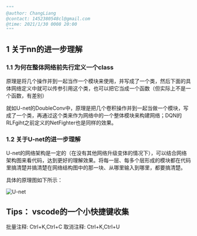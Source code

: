 ```python
"""
@author: ChangLiang
@contact: 1452380548cl@gmail.com
@time: 2021/1/30 0008 20:00
"""
```



## 1 关于nn的进一步理解

### 1.1 为何在整体网络前先行定义一个class

原理是将几个操作并到一起当作一个模块来使用，并写成了一个类，然后下面的具体网络定义中就可以传参引用这个类，也可以把它当成一个函数（但实际上不是一个函数，有差别）

就如U-net的DoubleConv中，原理是把几个卷积操作并到一起当做一个模块，写成了一个类，再通过这个类来作为网络中的一个整体模块来构建网络；DQN的RLFgiht之前定义的NetFighter也是同样的效果。

### 1.2 关于U-net的进一步理解

U-net的网络架构是一定的（在没有其他网络升级变体的情况下），可以结合网络架构图来看代码，达到更好的理解效果。将每一层、每多个层形成的模块都在代码里搞清楚并搞清楚在网络结构图中的那一块、从哪里输入到哪里，都要搞清楚。

具体的原理图如下所示：

![U-net](F:\Vnet-studying\U-net.png)

## Tips： vscode的一个小快捷键收集

批量注释: Ctrl+K,Ctrl+C
取消注释: Ctrl+K,Ctrl+U